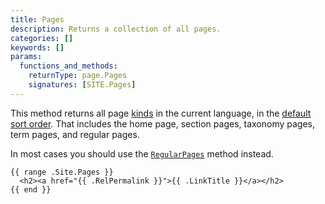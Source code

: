 ```yaml
---
title: Pages
description: Returns a collection of all pages.
categories: []
keywords: []
params:
  functions_and_methods:
    returnType: page.Pages
    signatures: [SITE.Pages]
---
```


This method returns all page [kinds](g) in the current language, in the [default sort order](g). That includes the home page, section pages, taxonomy pages, term pages, and regular pages.

In most cases you should use the [`RegularPages`][] method instead.

[`RegularPages`]: /docs/reference/methods/site/regularpages/

```go-html-template
{{ range .Site.Pages }}
  <h2><a href="{{ .RelPermalink }}">{{ .LinkTitle }}</a></h2>
{{ end }}
```
